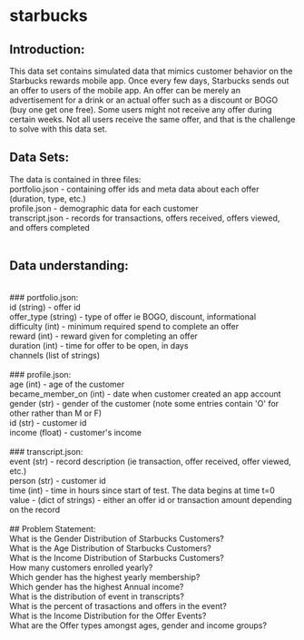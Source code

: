 # starbucks

## Introduction:
This data set contains simulated data that mimics customer behavior on the Starbucks rewards mobile app. Once every few days, Starbucks sends out an offer to users of the mobile app. An offer can be merely an advertisement for a drink or an actual offer such as a discount or BOGO (buy one get one free). Some users might not receive any offer during certain weeks. Not all users receive the same offer, and that is the challenge to solve with this data set.
<br />
## Data Sets:
The data is contained in three files:
<br />
portfolio.json - containing offer ids and meta data about each offer (duration, type, etc.) <br />
profile.json - demographic data for each customer <br />
transcript.json - records for transactions, offers received, offers viewed, and offers completed<br />
<br />
## Data understanding:
<br />
### portfolio.json:<br />
id (string) - offer id<br />
offer_type (string) - type of offer ie BOGO, discount, informational<br />
difficulty (int) - minimum required spend to complete an offer<br />
reward (int) - reward given for completing an offer<br />
duration (int) - time for offer to be open, in days<br />
channels (list of strings)<br />
<br />
### profile.json:<br />
age (int) - age of the customer<br />
became_member_on (int) - date when customer created an app account<br />
gender (str) - gender of the customer (note some entries contain 'O' for other rather than M or F)<br />
id (str) - customer id<br />
income (float) - customer's income<br />
<br />
### transcript.json:<br />
event (str) - record description (ie transaction, offer received, offer viewed, etc.)<br />
person (str) - customer id<br />
time (int) - time in hours since start of test. The data begins at time t=0<br />
value - (dict of strings) - either an offer id or transaction amount depending on the record<br />
<br />
## Problem Statement:<br />
What is the Gender Distribution of Starbucks Customers?<br />
What is the Age Distribution of Starbucks Customers?<br />
What is the Income Distribution of Starbucks Customers?<br />
How many customers enrolled yearly?<br />
Which gender has the highest yearly membership?<br />
Which gender has the highest Annual income?<br />
What is the distribution of event in transcripts?<br />
What is the percent of trasactions and offers in the event?<br />
What is the Income Distribution for the Offer Events?<br />
What are the Offer types amongst ages, gender and income groups?<br />
